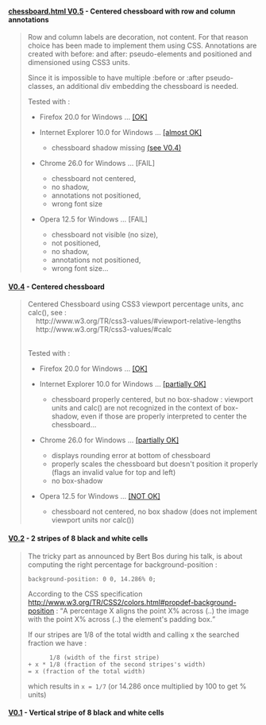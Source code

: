 #### [chessboard.html V0.5](http://dmolinarius.github.io/www2013-css-challenge/V0.5/chessboard.html) - Centered chessboard with row and column annotations
<blockquote>
Row and column labels are decoration, not content. For that reason
    choice has been made to implement them using CSS. Annotations are
    created with before: and after: pseudo-elements and positioned
    and dimensioned using CSS3 units.

Since it is impossible to have multiple :before or :after
    pseudo-classes, an additional div embedding the chessboard is needed.

Tested with :

- Firefox 20.0 for Windows ... [[OK]](http://dmolinarius.github.io/www2013-css-challenge/V0.5/V0.4%20Firefox.png)

- Internet Explorer 10.0 for Windows ... [[almost OK]](http://dmolinarius.github.io/www2013-css-challenge/V0.5/V0.5%20IE10.png)
  - chessboard shadow missing [(see V0.4)](http://dmolinarius.github.io/www2013-css-challenge/V0.4/V0.4%20IE10.png)

- Chrome 26.0 for Windows ... [FAIL]
  - chessboard not centered,
  - no shadow,
  - annotations not positioned,
  - wrong font size

- Opera 12.5 for Windows ... [FAIL]
  - chessboard not visible (no size),
  - not positioned,
  - no shadow,
  - annotations not positioned,
  - wrong font size...
</blockquote>

#### [V0.4](http://dmolinarius.github.io/www2013-css-challenge/V0.4/chessboard.html) - Centered chessboard
<blockquote>
Centered Chessboard using CSS3 viewport percentage units, anc calc(), see :<br/>
&nbsp;&nbsp;&nbsp;&nbsp;http://www.w3.org/TR/css3-values/#viewport-relative-lengths<br/>
&nbsp;&nbsp;&nbsp;&nbsp;http://www.w3.org/TR/css3-values/#calc<br/>
<br/>

Tested with :
- Firefox 20.0 for Windows ... [[OK]](http://dmolinarius.github.io/www2013-css-challenge/V0.4/V0.4%20Firefox.png)

- Internet Explorer 10.0 for Windows ... [[partially OK]](http://dmolinarius.github.io/www2013-css-challenge/V0.4/V0.4%20IE10.png)
  - chessboard properly centered, but no box-shadow :
        viewport units and calc() are not recognized in the
        context of box-shadow, even if those are properly interpreted
        to center the chessboard...

- Chrome 26.0 for Windows ... [[partially OK]](http://dmolinarius.github.io/www2013-css-challenge/V0.4/V0.4%20Chrome.png)
  - displays rounding error at bottom of chessboard
  - properly scales the chessboard but doesn't position it properly
     (flags an invalid value for top and left)
  - no box-shadow

- Opera 12.5 for Windows ... [[NOT OK]](http://dmolinarius.github.io/www2013-css-challenge/V0.4/V0.4%20Opera.png)
  - chessboard not centered, no box shadow
     (does not implement viewport units nor calc())
</blockquote>

#### [V0.2](http://dmolinarius.github.io/www2013-css-challenge/V0.2/chessboard.html) - 2 stripes of 8 black and white cells
<blockquote>
The tricky part as announced by Bert Bos during his talk,
    is about computing the right percentage for background-position :

```
background-position: 0 0, 14.286% 0;
```

According to the CSS specification http://www.w3.org/TR/CSS2/colors.html#propdef-background-position :
<q>A percentage X aligns the point X% across (..) the image with the point X% across (..) the element's padding box.</q>

If our stripes are 1/8 of the total width and calling x the searched fraction we have :

```
      1/8 (width of the first stripe)
+ x * 1/8 (fraction of the second stripes's width)
= x (fraction of the total width)
```
  
which results in <code>x = 1/7</code> (or 14.286 once multiplied by 100 to get % units)
</blockquote>

#### [V0.1](http://dmolinarius.github.io/www2013-css-challenge/V0.1/chessboard.html) - Vertical stripe of 8 black and white cells
